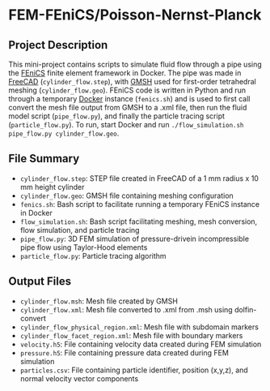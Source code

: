 # FEM-FEniCS/Poisson-Nernst-Planck

## Project Description
This mini-project contains scripts to simulate fluid flow through a pipe using the [FEniCS](https://fenicsproject.org/) finite element framework in Docker. The pipe was made in [FreeCAD](https://www.freecadweb.org/) (`cylinder_flow.step`), with [GMSH](http://gmsh.info/) used for first-order tetrahedral meshing (`cylinder_flow.geo`). FEniCS code is written in Python and run through a temporary [Docker](https://www.docker.com/) instance (`fenics.sh`) and is used to first call convert the mesh file output from GMSH to a .xml file, then run the fluid model script (`pipe_flow.py`), and finally the particle tracing script (`particle_flow.py`). To run, start Docker and run `./flow_simulation.sh pipe_flow.py cylinder_flow.geo`.

## File Summary
- `cylinder_flow.step`: STEP file created in FreeCAD of a 1 mm radius x 10 mm height cylinder
- `cylinder_flow.geo`: GMSH file containing meshing configuration
- `fenics.sh`: Bash script to facilitate running a temporary FEniCS instance in Docker
- `flow_simulation.sh`: Bash script facilitating meshing, mesh conversion, flow simulation, and particle tracing
- `pipe_flow.py`: 3D FEM simulation of pressure-drivein incompressible pipe flow using Taylor-Hood elements
- `particle_flow.py`: Particle tracing algorithm

## Output Files
- `cylinder_flow.msh`: Mesh file created by GMSH
- `cylinder_flow.xml`: Mesh file converted to .xml from .msh using dolfin-convert
- `cylinder_flow_physical_region.xml`: Mesh file with subdomain markers
- `cylinder_flow_facet_region.xml`: Mesh file with boundary markers
- `velocity.h5`: File containing velocity data created during FEM simulation
- `pressure.h5`: File containing pressure data created during FEM simulation
- `particles.csv`: File containing particle identifier, position (x,y,z), and normal velocity vector components
